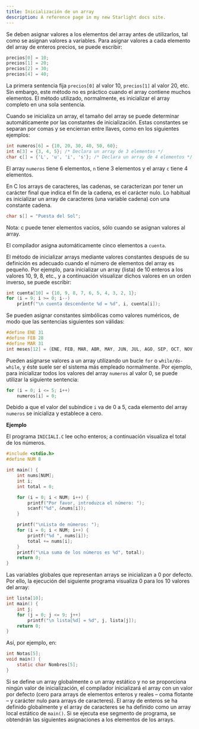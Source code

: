 ```yaml
---
title: Inicialización de un array
description: A reference page in my new Starlight docs site.
---
```


Se deben asignar valores a los elementos del array antes de utilizarlos, tal como se asignan valores a variables. Para asignar valores a cada elemento del array de enteros precios, se puede escribir:

```c
precios[0] = 10;
precios[1] = 20;
precios[2] = 30;
precios[4] = 40;
```

La primera sentencia fija `precios[0]` al valor 10, `precios[1]` al valor 20, etc. Sin embargo, este método no es práctico cuando el array contiene muchos elementos. El método utilizado, normalmente, es inicializar el array completo en una sola sentencia.

Cuando se inicializa un array, el tamaño del array se puede determinar automáticamente por las constantes de inicialización. Estas constantes se separan por comas y se encierran entre llaves, como en los siguientes ejemplos:

```c
int numeros[6] = {10, 20, 30, 40, 50, 60};
int n[3] = {3, 4, 5}; /* Declara un array de 3 elementos */
char c[] = {'L', 'u', 'i', 's'}; /* Declara un array de 4 elementos */
```

El array `numeros` tiene 6 elementos, `n` tiene 3 elementos y el array `c` tiene 4 elementos.

En C los arrays de caracteres, las cadenas, se caracterizan por tener un carácter final que indica el fin de la cadena, es el carácter nulo. Lo habitual es inicializar un array de caracteres (una variable cadena) con una constante cadena.

```c
char s[] = "Puesta del Sol";
```

Nota: c puede tener elementos vacíos, sólo cuando se asignan valores al array.

El compilador asigna automáticamente cinco elementos a `cuenta`.

El método de inicializar arrays mediante valores constantes después de su definición es adecuado cuando el número de elementos del array es pequeño. Por ejemplo, para inicializar un array (lista) de 10 enteros a los valores 10, 9, 8, etc., y a continuación visualizar dichos valores en un orden inverso, se puede escribir:

```c
int cuenta[10] = {10, 9, 8, 7, 6, 5, 4, 3, 2, 1};
for (i = 9; i >= 0; i--)
    printf("\n cuenta descendente %d = %d", i, cuenta[i]);
```

Se pueden asignar constantes simbólicas como valores numéricos, de modo que las sentencias siguientes son válidas:

```c
#define ENE 31
#define FEB 28
#define MAR 31
int meses[12] = {ENE, FEB, MAR, ABR, MAY, JUN, JUL, AGO, SEP, OCT, NOV, DIC};
```

Pueden asignarse valores a un array utilizando un bucle `for` o `while/do-while`, y éste suele ser el sistema más empleado normalmente. Por ejemplo, para inicializar todos los valores del array `numeros` al valor 0, se puede utilizar la siguiente sentencia:

```c
for (i = 0; i <= 5; i++)
    numeros[i] = 0;
```

Debido a que el valor del subíndice `i` va de 0 a 5, cada elemento del array `numeros` se inicializa y establece a cero.

**Ejemplo**

El programa `INICIALI.C` lee ocho enteros; a continuación visualiza el total de los números.

```c
#include <stdio.h>
#define NUM 8

int main() {
    int nums[NUM];
    int i;
    int total = 0;

    for (i = 0; i < NUM; i++) {
        printf("Por favor, introduzca el número: ");
        scanf("%d", &nums[i]);
    }

    printf("\nLista de números: ");
    for (i = 0; i < NUM; i++) {
        printf("%d ", nums[i]);
        total += nums[i];
    }
    printf("\nLa suma de los números es %d", total);
    return 0;
}
```

Las variables globales que representan arrays se inicializan a 0 por defecto. Por ello, la ejecución del siguiente programa visualiza 0 para los 10 valores del array:

```c
int lista[10];
int main() {
    int j;
    for (j = 0; j <= 9; j++)
        printf("\n lista[%d] = %d", j, lista[j]);
    return 0;
}
```

Así, por ejemplo, en:

```c
int Notas[5];
void main() {
    static char Nombres[5];
}
```

Si se define un array globalmente o un array estático y no se proporciona ningún valor de inicialización, el compilador inicializará el array con un valor por defecto (cero para arrays de elementos enteros y reales – coma flotante – y carácter nulo para arrays de caracteres). El array de enteros se ha definido globalmente y el array de caracteres se ha definido como un array local estático de `main()`. Si se ejecuta ese segmento de programa, se obtendrán las siguientes asignaciones a los elementos de los arrays.
